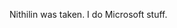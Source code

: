 Nithilin was taken. 
I do Microsoft stuff.

<!---
nithilin1/nithilin1 is a ✨ special ✨ repository because its `README.md` (this file) appears on your GitHub profile.
You can click the Preview link to take a look at your changes.
--->
